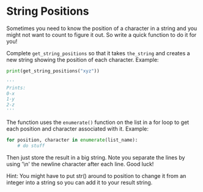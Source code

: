 # String Positions

Sometimes you need to know the position of a character in a string and you might not want to count to figure it out. So write a quick function to do it for you!

Complete `get_string_positions` so that it takes `the_string` and creates a new string showing the position of each character. Example:

```python
print(get_string_positions("xyz"))

'''
Prints:
0-x
1-y
2-z
'''
```

The function uses the `enumerate()` function on the list in a for loop to get each position and character associated with it. Example:

```python
for position, character in enumerate(list_name):
    # do stuff
```

Then just store the result in a big string. Note you separate the lines by using '\n' the newline character after each line. Good luck!

Hint: You might have to put str() around to position to change it from an integer into a string so you can add it to your result string.